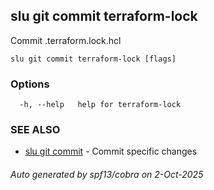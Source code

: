 ## slu git commit terraform-lock

Commit .terraform.lock.hcl

```
slu git commit terraform-lock [flags]
```

### Options

```
  -h, --help   help for terraform-lock
```

### SEE ALSO

* [slu git commit](slu_git_commit.md)	 - Commit specific changes

###### Auto generated by spf13/cobra on 2-Oct-2025
